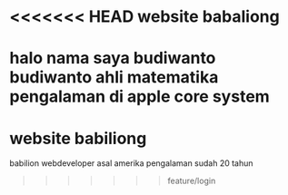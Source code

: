 <<<<<<< HEAD
website babaliong
=================

halo nama saya budiwanto
budiwanto ahli matematika
pengalaman di apple core system
=======
website babiliong
=================

babilion webdeveloper asal amerika
pengalaman sudah 20 tahun
>>>>>>> feature/login
